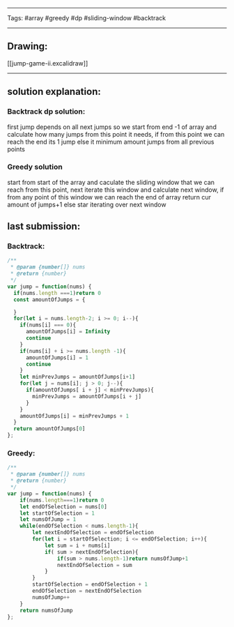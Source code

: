 

----

Tags: #array #greedy #dp #sliding-window #backtrack 

----

## Drawing:
[[jump-game-ii.excalidraw]]

----


## solution explanation:
### Backtrack dp solution:
first jump depends on all next jumps so we start from end -1 of array and calculate how many jumps from this point it needs, if from this point we can reach the end its 1 jump else it minimum amount jumps from all previous points
### Greedy solution
start from start of the array and caculate the sliding window that we can reach from this point,
next iterate this window and calculate next window, if from any point of this window we can reach the end of array return cur amount of jumps+1 else star iterating over next window
## last submission:
### Backtrack:
```javascript
/**
 * @param {number[]} nums
 * @return {number}
 */
var jump = function(nums) {
  if(nums.length ===1)return 0
  const amountOfJumps = {

  }
  for(let i = nums.length-2; i >= 0; i--){
    if(nums[i] === 0){
      amountOfJumps[i] = Infinity
      continue
    }
    if(nums[i] + i >= nums.length -1){
      amountOfJumps[i] = 1
      continue 
    }
    let minPrevJumps = amountOfJumps[i+1]
    for(let j = nums[i]; j > 0; j--){
      if(amountOfJumps[ i + j] < minPrevJumps){
        minPrevJumps = amountOfJumps[i + j]
      }
    }
    amountOfJumps[i] = minPrevJumps + 1
  }
  return amountOfJumps[0]
};
```
### Greedy:
```javascript
/**
 * @param {number[]} nums
 * @return {number}
 */
var jump = function(nums) {
    if(nums.length===1)return 0
    let endOfSelection = nums[0]
    let startOfSelection = 1
    let numsOfJump = 1
    while(endOfSelection < nums.length-1){
        let nextEndOfSelection = endOfSelection
        for(let i = startOfSelection; i <= endOfSelection; i++){
            let sum = i + nums[i]
            if( sum > nextEndOfSelection){
                if(sum > nums.length-1)return numsOfJump+1
                nextEndOfSelection = sum
            }
        }
        startOfSelection = endOfSelection + 1
        endOfSelection = nextEndOfSelection
        numsOfJump++
    }
    return numsOfJump
};
```


